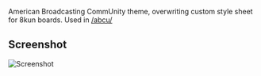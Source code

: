 American Broadcasting CommUnity theme, overwriting custom style sheet for 8kun boards. Used in [/abcu/](https://8kun.top/abcu/)

## Screenshot
![Screenshot]()
